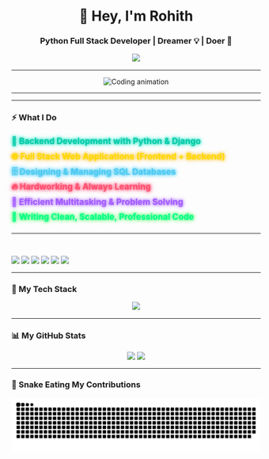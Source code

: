 <h1 align="center">👋 Hey, I'm Rohith</h1>
<h3 align="center">Python Full Stack Developer | Dreamer 💡 | Doer 🚀</h3>

<!-- Typing animation that tells your qualities -->
<p align="center">
  <img src="https://readme-typing-svg.herokuapp.com?font=Fira+Code&size=25&duration=4000&pause=1000&color=00C9A7&center=true&vCenter=true&width=700&lines=💻+I+am+a+Python+Full+Stack+Developer;⚡+I+am+a+Hard+Worker;🧩+I+am+a+Multitasker;👨‍💻+I+am+a+Passionate+Coder;🚀+I+Love+Turning+Ideas+into+Reality" />
</p>

---

<!-- Fun coding GIF -->
<p align="center">
  <img src="https://media.giphy.com/media/qgQUggAC3Pfv687qPC/giphy.gif" width="600" alt="Coding animation"/>
</p>

---

---

### ⚡ What I Do
<div align="center">

<p align="left" style="font-size:17px; line-height: 1.8;">

<span style="color:#00C9A7; font-weight:bold; text-shadow: 0 0 5px #00C9A7, 0 0 10px #00FFD1;">
🐍 Backend Development with Python & Django
</span><br>

<span style="color:#FFD700; font-weight:bold; text-shadow: 0 0 5px #FFD700, 0 0 10px #FFA500;">
🌐 Full Stack Web Applications (Frontend + Backend)
</span><br>

<span style="color:#4CC9F0; font-weight:bold; text-shadow: 0 0 5px #4CC9F0, 0 0 10px #00BFFF;">
🗄️ Designing & Managing SQL Databases
</span><br>

<span style="color:#FF4D6D; font-weight:bold; text-shadow: 0 0 5px #FF4D6D, 0 0 10px #FF1E56;">
🔥 Hardworking & Always Learning
</span><br>

<span style="color:#A259FF; font-weight:bold; text-shadow: 0 0 5px #A259FF, 0 0 10px #B983FF;">
🧩 Efficient Multitasking & Problem Solving
</span><br>

<span style="color:#00FF87; font-weight:bold; text-shadow: 0 0 5px #00FF87, 0 0 10px #39FF14;">
🎯 Writing Clean, Scalable, Professional Code
</span>

</p>
</div>

---

<br>
<p>
  <img src="https://img.shields.io/badge/Python-3776AB?style=for-the-badge&logo=python&logoColor=white" />
  <img src="https://img.shields.io/badge/Django-092E20?style=for-the-badge&logo=django&logoColor=white" />
  <img src="https://img.shields.io/badge/JavaScript-F7DF1E?style=for-the-badge&logo=javascript&logoColor=black" />
  <img src="https://img.shields.io/badge/HTML5-E34F26?style=for-the-badge&logo=html5&logoColor=white" />
  <img src="https://img.shields.io/badge/CSS3-1572B6?style=for-the-badge&logo=css3&logoColor=white" />
  <img src="https://img.shields.io/badge/SQL-336791?style=for-the-badge&logo=postgresql&logoColor=white" />
</p>

</div>



---

### 🚀 My Tech Stack
<p align="center">
  <img src="https://skillicons.dev/icons?i=python,django,html,css,js,mysql,git,github,vscode" />
</p>

---

### 📊 My GitHub Stats
<p align="center">
  <img src="https://github-readme-stats.vercel.app/api?username=rohithsamuel123&show_icons=true&theme=tokyonight" height="150"/>
  <img src="https://github-readme-streak-stats.herokuapp.com/?user=rohithsamuel123&theme=tokyonight" height="150"/>
</p>

---

### 🐍 Snake Eating My Contributions
<p align="center">
  <img src="https://raw.githubusercontent.com/Platane/snk/output/github-contribution-grid-snake.svg" />
</p>
